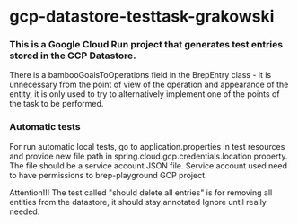 # gcp-datastore-testtask-grakowski

### This is a Google Cloud Run project that generates test entries stored in the GCP Datastore.

There is a bambooGoalsToOperations field in the BrepEntry class - it is unnecessary from the point of view of the operation and appearance of the entity, it is 
only used to try to alternatively implement one of the points of the task to be performed.

### Automatic tests
For run automatic local tests, go to application.properties in test resources and provide new file path 
in spring.cloud.gcp.credentials.location property. The file should be a service account JSON file.
Service account used need to have permissions to brep-playground GCP project.

Attention!!! The test called "should delete all entries" is for removing all entities from the datastore, it should stay annotated Ignore until really needed.


